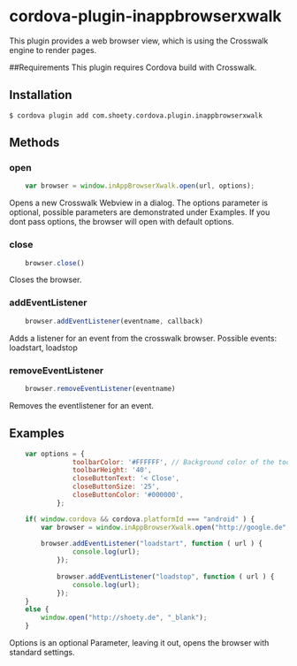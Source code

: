 # cordova-plugin-inappbrowserxwalk

This plugin provides a web browser view, which is using the Crosswalk engine
to render pages.

##Requirements
This plugin requires Cordova build with Crosswalk.


## Installation

    $ cordova plugin add com.shoety.cordova.plugin.inappbrowserxwalk
    
## Methods

### open
```js
	var browser = window.inAppBrowserXwalk.open(url, options);
```
Opens a new Crosswalk Webview in a dialog. The options parameter is optional, possible parameters
are demonstrated under Examples. If you dont pass options, the browser will open with default options.

### close
```js
	browser.close()
```
Closes the browser.

### addEventListener
```js
	browser.addEventListener(eventname, callback)
```
Adds a listener for an event from the crosswalk browser.
Possible events: loadstart, loadstop

### removeEventListener
```js
	browser.removeEventListener(eventname)
```
Removes the eventlistener for an event.



## Examples
```js
	var options = {
				toolbarColor: '#FFFFFF', // Background color of the toolbar in #RRGGBB
				toolbarHeight: '40',
				closeButtonText: '< Close',
				closeButtonSize: '25',
				closeButtonColor: '#000000',
			};

    if( window.cordova && cordova.platformId === "android" ) {
		var browser = window.inAppBrowserXwalk.open("http://google.de", options);
		
		browser.addEventListener("loadstart", function ( url ) {
	            console.log(url);
	        });
	        
	        browser.addEventListener("loadstop", function ( url ) {
	            console.log(url);
	        });
	}
	else {
		window.open("http://shoety.de", "_blank");
	}
```

Options is an optional Parameter, leaving it out, opens the browser with standard settings.

